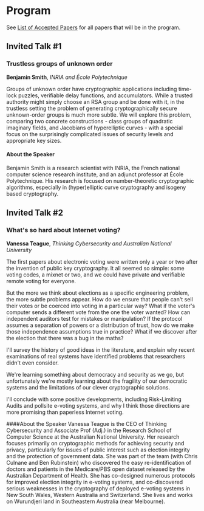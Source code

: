 # Program

See [List of Accepted Papers](papers.html) for all papers that will be in the program.

## Invited Talk #1
### Trustless groups of unknown order

**Benjamin Smith**, *INRIA and École Polytechnique*

Groups of unknown order have cryptographic applications including time-lock puzzles, verifiable delay functions, and accumulators. While a trusted authority might simply choose an RSA group and be done with it, in the trustless setting the problem of generating cryptographically secure unknown-order groups is much more subtle. We will explore this problem, comparing two concrete constructions - class groups of quadratic imaginary fields, and Jacobians of  hyperelliptic curves - with a special focus on the surprisingly complicated issues of security levels and appropriate key sizes.


#### About the Speaker

Benjamin Smith is a research scientist with INRIA, the French national computer science research institute, and an adjunct professor at École Polytechnique.  His research is focused on number-theoretic cryptographic algorithms, especially in (hyper)elliptic curve cryptography and isogeny based cryptography.


## Invited Talk #2
### What's so hard about Internet voting?

**Vanessa Teague**, *Thinking Cybersecurity and Australian National University*

The first papers about electronic voting were written only a year or two after the invention of public key cryptography.  It all seemed so simple: some voting codes, a mixnet or two, and we could have private and verifiable remote voting for everyone.  

But the more we think about elections as a specific engineering problem, the more subtle problems appear. How do we ensure that people can't sell their votes or be coerced into voting in a particular way?  What if the voter's computer sends a different vote from the one the voter wanted? How can independent auditors test for mistakes or manipulation?  If the protocol assumes a separation of powers or a distribution of trust, how do we make those independence assumptions true in practice?  What if we discover after the election that there was a bug in the maths?

I'll survey the history of good ideas in the literature, and explain why recent examinations of real systems have identified problems that researchers didn't even consider.

We're learning something about democracy and security as we go, but unfortunately we're mostly learning about the fragility of our democratic systems and the limitations of our clever cryptographic solutions. 

I'll conclude with some positive developments, including Risk-Limiting Audits and pollsite e-voting systems, and why I think those directions are more promising than paperless Internet voting.

####About the Speaker
Vanessa Teague is the CEO of Thinking Cybersecurity and Associate Prof (Adj.) in the Research School of Computer Science at the Australian National University.  Her research focuses primarily on cryptographic methods for achieving security and privacy, particularly for issues of public interest such as election integrity and the protection of government data. She was part of the team (with Chris Culnane and Ben Rubinstein) who discovered the easy re-identification of doctors and patients in the Medicare/PBS open dataset released by the Australian Department of Health. She has co-designed numerous protocols for improved election integrity in e-voting systems, and co-discovered serious weaknesses in the cryptography of deployed e-voting systems in New South Wales, Western Australia and Switzerland. She lives and works on Wurundjeri land in Southeastern Australia (near Melbourne). 
